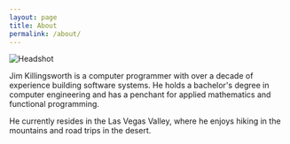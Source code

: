```yaml
---
layout: page
title: About
permalink: /about/
---
```


<p class="floating">
<img src="{% datauri ./inline/headshot-utah.jpg %}" alt="Headshot" />
</p>

Jim Killingsworth is a computer programmer with over a decade of experience building software systems. He holds a bachelor's degree in computer engineering and has a penchant for applied mathematics and functional programming.

He currently resides in the Las Vegas Valley, where he enjoys hiking in the mountains and road trips in the desert.

